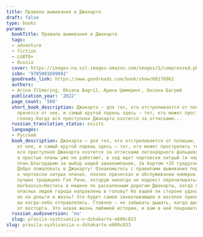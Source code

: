 ```yaml
---
title: Правила выживания в Джакарте
draft: false
type: books
params:
  bookTitle: Правила выживания в Джакарте
  tags:
  - adventure
  - fiction
  - LGBTQ+
  - Russia
  cover: https://images-na.ssl-images-amazon.com/images/S/compressed.photo.goodreads.com/books/1642798893i/60176962.jpg
  isbn: '9785001699842'
  goodreads_link: https://www.goodreads.com/book/show/60176962
  authors:
  - Arina T︠S︡imering, Oksana Bagriĭ, Арина Цимеринг, Оксана Багрий
  publication_year: '2022'
  page_count: '509'
  short_book_description: Джакарта — для тех, кто отстреливается от полиции, а не
    прячется от нее, и самый крутой парень здесь — тот, кто может прострелить тебе
    голову.Когда вся преступная Джакарта охотится за оттисками...
  russian_translation_status: exists
  languages:
  - Русский
  book_description: Джакарта — для тех, кто отстреливается от полиции, а не прячется
    от нее, и самый крутой парень здесь — тот, кто может прострелить тебе голову.Когда
    вся преступная Джакарта охотится за оттисками легендарного фальшивомонетчика,
    а простые планы уже не работают, в ход идет чертовски хитрый (и чертовски удачный)
    план.Благодарим за выбор нашей авиакомпании, За бортом +35 градусов пo Цельсию.
    Добро пожаловать в Джакарту! Ознакомьтесь с правилами выживания перед приземлением.«Все
    о чертовски хитрых планах, плохих прическах и обслуживании номеров. История в
    лучших традициях Гая Ричи, которую никогда не надоест перечитывать». - Markass
    markassus«Нестись в машине по раскаленным дорогам Джакарты, когда пушки всех самых
    опасных людей города направлены в голову? На вашей ли стороне удача? Или вы обменяете
    ее на деньги и жизнь? Это будет самое захватывающее и веселое приключение, в которое
    вы когда-либо отправлялись. Главное — не забывать дышать, когда дыхание перехватывает
    от восторга. Это новая жизнь любимой истории, и вам в ней понравится!» - Юля vostochnyveter
  russian_audioversion: 'no'
  slug: pravila-vyzhivaniia-v-dzhakarte-e600c833
slug: pravila-vyzhivaniia-v-dzhakarte-e600c833
---
```

